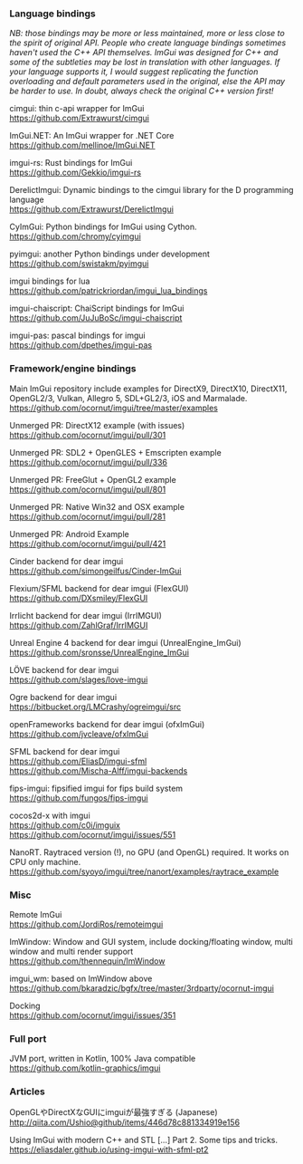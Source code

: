 ### Language bindings

_NB: those bindings may be more or less maintained, more or less close to the spirit of original API. People who create language bindings sometimes haven't used the C++ API themselves. ImGui was designed for C++ and some of the subtleties may be lost in translation with other languages. If your language supports it, I would suggest replicating the function overloading and default parameters used in the original, else the API may be harder to use. In doubt, always check the original C++ version first!_

cimgui: thin c-api wrapper for ImGui
<br>https://github.com/Extrawurst/cimgui

ImGui.NET: An ImGui wrapper for .NET Core
<br>https://github.com/mellinoe/ImGui.NET

imgui-rs: Rust bindings for ImGui
<br>https://github.com/Gekkio/imgui-rs

DerelictImgui: Dynamic bindings to the cimgui library for the D programming language
<br>https://github.com/Extrawurst/DerelictImgui

CyImGui: Python bindings for ImGui using Cython.
<br>https://github.com/chromy/cyimgui

pyimgui: another Python bindings under development
<br>https://github.com/swistakm/pyimgui

imgui bindings for lua
<br>https://github.com/patrickriordan/imgui_lua_bindings

imgui-chaiscript: ChaiScript bindings for ImGui
<br>https://github.com/JuJuBoSc/imgui-chaiscript

imgui-pas: pascal bindings for imgui
<br>https://github.com/dpethes/imgui-pas

### Framework/engine bindings

Main ImGui repository include examples for DirectX9, DirectX10, DirectX11, OpenGL2/3, Vulkan, Allegro 5, SDL+GL2/3, iOS and Marmalade.
<br>https://github.com/ocornut/imgui/tree/master/examples

Unmerged PR: DirectX12 example (with issues)
<br>https://github.com/ocornut/imgui/pull/301

Unmerged PR: SDL2 + OpenGLES + Emscripten example
<br>https://github.com/ocornut/imgui/pull/336

Unmerged PR: FreeGlut + OpenGL2 example
<br>https://github.com/ocornut/imgui/pull/801

Unmerged PR: Native Win32 and OSX example
<br>https://github.com/ocornut/imgui/pull/281

Unmerged PR: Android Example
<br>https://github.com/ocornut/imgui/pull/421

Cinder backend for dear imgui
<br>https://github.com/simongeilfus/Cinder-ImGui

Flexium/SFML backend for dear imgui (FlexGUI)
<br>https://github.com/DXsmiley/FlexGUI

Irrlicht backend for dear imgui (IrrIMGUI)
<br>https://github.com/ZahlGraf/IrrIMGUI

Unreal Engine 4 backend for dear imgui (UnrealEngine_ImGui)
<br>https://github.com/sronsse/UnrealEngine_ImGui

LÖVE backend for dear imgui
<br>https://github.com/slages/love-imgui

Ogre backend for dear imgui
<br>https://bitbucket.org/LMCrashy/ogreimgui/src

openFrameworks backend for dear imgui (ofxImGui)
<br>https://github.com/jvcleave/ofxImGui

SFML backend for dear imgui
<br>https://github.com/EliasD/imgui-sfml
<br>https://github.com/Mischa-Alff/imgui-backends

fips-imgui: fipsified imgui for fips build system
<br>https://github.com/fungos/fips-imgui

cocos2d-x with imgui
<br>https://github.com/c0i/imguix
<br>https://github.com/ocornut/imgui/issues/551

NanoRT. Raytraced version (!), no GPU (and OpenGL) required. It works on CPU only machine.
<br>https://github.com/syoyo/imgui/tree/nanort/examples/raytrace_example

### Misc

Remote ImGui
<br>https://github.com/JordiRos/remoteimgui

ImWindow: Window and GUI system, include docking/floating window, multi window and multi render support
<br>https://github.com/thennequin/ImWindow

imgui_wm: based on ImWindow above
<br>https://github.com/bkaradzic/bgfx/tree/master/3rdparty/ocornut-imgui

Docking
<br>https://github.com/ocornut/imgui/issues/351

### Full port

JVM port, written in Kotlin, 100% Java compatible
<br>https://github.com/kotlin-graphics/imgui

### Articles

OpenGLやDirectXなGUIにimguiが最強すぎる (Japanese)
<br>http://qiita.com/Ushio@github/items/446d78c881334919e156

Using ImGui with modern C++ and STL [...] Part 2. Some tips and tricks.
<br>https://eliasdaler.github.io/using-imgui-with-sfml-pt2